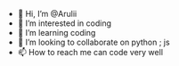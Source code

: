 - 👋 Hi, I’m @Arulii
- 👀 I’m interested in coding
- 🌱 I’m  learning coding
- 💞️ I’m looking to collaborate on python ; js
- 📫 How to reach me can code very well
<!---
Arulii/Arulii is a ✨ special ✨ repository because its `README.md` (this file) appears on your GitHub profile.
You can click the Preview link to take a look at your changes.
--->

